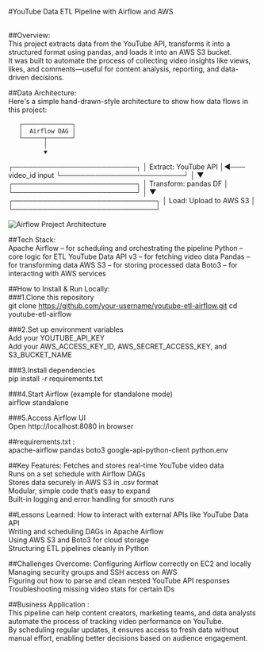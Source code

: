 #YouTube Data ETL Pipeline with Airflow and AWS<br><br>



##Overview:<br>
This project extracts data from the YouTube API, transforms it into a structured format using pandas, and loads it into an AWS S3 bucket. <br>
It was built to automate the process of collecting video insights like views, likes, and comments—useful for content analysis, reporting, and data-driven decisions.<br>

##Data Architecture:<br>
Here's a simple hand-drawn-style architecture to show how data flows in this project:<br>

       ┌──────────────┐
       │  Airflow DAG │
       └──────┬───────┘
              │
              ▼
 ┌─────────────────────────┐
 │ Extract: YouTube API    │◄─── video_id input
 └─────────────────────────┘
              │
              ▼
 ┌─────────────────────────┐
 │ Transform: pandas DF    │
 └─────────────────────────┘
              │
              ▼
 ┌─────────────────────────────┐
 │ Load: Upload to AWS S3      │
 └─────────────────────────────┘


![Airflow Project Architecture](https://github.com/user-attachments/assets/23b9a45a-21e9-4f59-94d4-0b4eb87bb009)<br>




##Tech Stack:<br>
Apache Airflow            –  for scheduling and orchestrating the pipeline
Python                    –  core logic for ETL
YouTube Data API v3       –  for fetching video data
Pandas                    –  for transforming data
AWS S3                    –  for storing processed data
Boto3                     –  for interacting with AWS services


##How to Install & Run Locally:<br>
###1.Clone this repository <br>
git clone https://github.com/your-username/youtube-etl-airflow.git
cd youtube-etl-airflow

###2.Set up environment variables<br>
Add your YOUTUBE_API_KEY <br>
Add your AWS_ACCESS_KEY_ID, AWS_SECRET_ACCESS_KEY, and S3_BUCKET_NAME


###3.Install dependencies<br>
pip install -r requirements.txt


###4.Start Airflow (example for standalone mode)<br>
airflow standalone


###5.Access Airflow UI<br>
Open http://localhost:8080 in browser


##requirements.txt :<br>
apache-airflow
pandas
boto3
google-api-python-client
python.env



##Key Features:
Fetches and stores real-time YouTube video data<br>
Runs on a set schedule with Airflow DAGs<br>
Stores data securely in AWS S3 in .csv format<br>
Modular, simple code that’s easy to expand<br>
Built-in logging and error handling for smooth runs<br>



##Lessons Learned:
How to interact with external APIs like YouTube Data API <br>
Writing and scheduling DAGs in Apache Airflow <br>
Using AWS S3 and Boto3 for cloud storage <br>
Structuring ETL pipelines cleanly in Python <br>


##Challenges Overcome:
Configuring Airflow correctly on EC2 and locally <br>
Managing security groups and SSH access on AWS<br>
Figuring out how to parse and clean nested YouTube API responses <br>
Troubleshooting missing video stats for certain IDs <br>


##Business Application : <br>
This pipeline can help content creators, marketing teams, and data analysts automate the process of tracking video performance on YouTube. <br>
By scheduling regular updates, it ensures access to fresh data without manual effort, enabling better decisions based on audience engagement.

